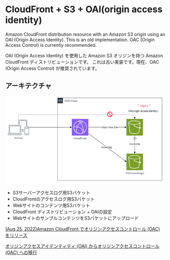 # CloudFront + S3 + OAI(origin access identity)

Amazon CloudFront distribution resource with an Amazon S3 origin using an OAI (Origin Access Identity).
This is an old implementation. OAC (Origin Access Control) is currently recommended.

OAI (Origin Access Identity) を使用した Amazon S3 オリジンを持つ Amazon CloudFront ディストリビューションです。
これは古い実装です。現在、OAC (Origin Access Control) が推奨されています。

## アーキテクチャ

![overview](overview.png)

- S3サーバーアクセスログ用S3バケット
- CloudFrontのアクセスログ用S3バケット
- Webサイトのコンテンツ用S3バケット
- CloudFront ディストリビューション + OAIの設定
- WebサイトのサンプルコンテンツをS3バケットにアップロード

[(Aug 25, 2022)Amazon CloudFront でオリジンアクセスコントロール (OAC) をリリース](https://aws.amazon.com/jp/about-aws/whats-new/2022/08/amazon-cloudfront-origin-access-control/)

[オリジンアクセスアイデンティティ (OAI) からオリジンアクセスコントロール (OAC) への移行](https://docs.aws.amazon.com/ja_jp/AmazonCloudFront/latest/DeveloperGuide/private-content-restricting-access-to-s3.html#migrate-from-oai-to-oac)
